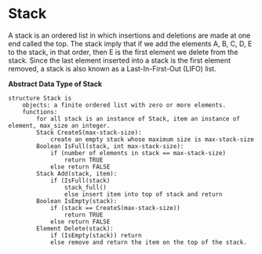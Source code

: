 # Stack
A stack is an ordered list in which insertions and deletions are made at one end called the top.
The stack imply that if we add the elements A, B, C, D, E to the stack, in that order, then E is the first element we delete from the stack. Since the last element inserted into a stack is the first element removed, a stack is also known as a Last-In-First-Out (LIFO) list.

**Abstract Data Type of Stack**
```
structure Stack is
    objects: a finite ordered list with zero or more elements.
    functions:
        for all stack is an instance of Stack, item an instance of element, max_size an integer.
        Stack CreateS(max-stack-size):
            create an empty stack whose maximum size is max-stack-size 
        Boolean IsFull(stack, int max-stack-size):
            if (number of elements in stack == max-stack-size)
                return TRUE
            else return FALSE
        Stack Add(stack, item):
            if (IsFull(stack) 
                stack_full()
                else insert item into top of stack and return 
        Boolean IsEmpty(stack):
            if (stack == CreateS(max-stack-size)) 
                return TRUE
            else return FALSE
        Element Delete(stack):
            if (IsEmpty(stack)) return
            else remove and return the item on the top of the stack.
```